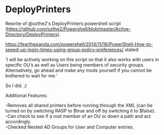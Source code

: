 # DeployPrinters
Rewrite of @ozthe2's DeployPrinters powershell script (https://github.com/ozthe2/Powershell/blob/master/Active-Directory/DeployPrinters).

https://fearthepanda.com/powershell/2014/11/18/PowerShell-How-to-speed-up-login-times-using-group-policy-preferences/ stated:

'I will be actively working on this script so that it also works with users in specific OU’s as well as Users being members of security groups. Alternatively, go ahead and make any mods yourself if you cannot be bothered to wait for me.'

So I did. ;)

Additional Features:

-Removes all shared printers before running through the XML (can be turned on by switching RASP to $true and off by switching it to $false).<br>
-Can check to see if a root member of an OU or down a path and act accordingly.<br>
-Checked Nested AD Groups for User and Computer entries.
